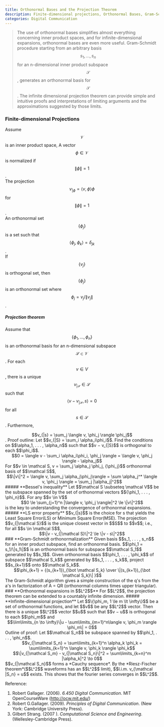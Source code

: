 ```yaml
---
title: Orthonormal Bases and the Projection Theorem
description: Finite-dimensional projections, Orthonormal Bases, Gram-Schmidt orthonormalization, Orthonormal expansions in L2
categories: Digital Communication
---
```


> The use of orthonormal bases simplifies almost everything concerning inner product spaces, and for infinite-dimensional expansions, orthonormal bases are even more useful. Gram-Schmidt procedure starting from an arbitrary basis $${s_1, . . . , s_n}$$ for an n-dimensional inner product subspace $$\mathcal S$$, generates an orthonormal basis for $$\mathcal S$$. The infinite dimensional projection theorem can provide simple and intuitive proofs and interpretations of limiting arguments and the approximations suggested by those limits.
  
### **Finite-dimensional Projections**  
Assume $$\mathcal V$$ is an inner product space, A vector $$\phi \in \mathcal V$$ is normalized if $$\|\phi\| = 1$$.   
The projection $$v_{|\phi} = \langle v, \phi \rangle \phi$$ for $$\|\phi\| = 1$$.   
An orthonormal set $$\{\phi_j\}$$ is a set such that $$\langle \phi_j, \phi_k \rangle = \delta_{jk}$$.   
If $$\{v_j\}$$ is orthogonal set, then $$\{\phi_j\}$$ is an orthonormal set where $$\phi_j = v_j/\|v_j\|$$.  
##### **Projection theorem**  
Assume that $$\{\phi_1, . . . , \phi_n\}$$ is an orthonormal basis for an n-dimensional subspace $$\mathcal S \subset \mathcal V$$. For each $$v \in V$$, there is a unique $$v_{| \mathcal S} \in \mathcal S$$ such that $$\langle v - v_{| \mathcal S}, s \rangle = 0$$ for all $$s \in \mathcal S$$. Furthermore, 
<center>$$v_{|s} = \sum_j \langle v, \phi_j \rangle \phi_j$$</center>.   
Proof outline:  Let $$v_{|S} = \sum_i \alpha_i\phi_i$$. Find the conditions on $$\alpha_1, . . . , \alpha_n$$ such that $$v − v_{|S}$$ is orthogonal to each $$\phi_i$$.  
<center>$$0 = \langle v - \sum_i \alpha_i\phi_i, \phi_j \rangle = \langle v, \phi_j \rangle - \alpha_j$$</center>
For $$v \in \mathcal S, v = \sum_j \alpha_j \phi_j, {\phi_j}$$ orthonormal basis of $$\mathcal S$$,  
<center>$$\|v\|^2 = \langle v, \sum_j \alpha_j\phi_j\rangle = \sum \alpha_j^* \langle v, \phi_j \rangle = \sum_j |\alpha_j|^2$$</center>
##### **Bessel's inequality**  
Let $$\mathcal S \subseteq \mathcal V$$ be the subspace spanned by the set of orthonormal vectors $${\phi_1, . . . , \phi_n}$$. For any $$v \in V$$
<center>$$0 \le \sum_{j=1}^n |\langle v, \phi_j \rangle|^2 \le \|v\|^2$$</center>
is the key to understanding the convergence of orthonormal expansions.
##### **LS error property**  
$$v_{|s}$$ is the choice for s that yields the Least Square Error(LS) or Minimum Square Error(MSE).   
The projection $$v_{|\mathcal S}$$ is the unique closest vector in $$S$$ to $$v$$; i.e., for all $$s \in \mathcal S$$,  
<center>$$\|v - v_{|\mathcal S}\|^2 \le \|v - s\|^2$$</center>
### **Gram-Schmidt orthonormalization**  
Given basis $$s_1, . . . , s_n$$ for an inner product subspace, find an orthonormal basis.  
$$\phi_1 = s_1/\|s_1\|$$ is an orthonormal basis for subspace $$\mathcal S_1$$ generated by $$s_1$$.  
Given orthonormal basis $$\phi_1, . . . , \phi_k$$ of subspace $$\mathcal S_k$$ generated by $$s_1, . . . , s_k$$, project $$s_{k+1}$$ onto $$\mathcal S_k$$.   
<center>$$\phi_{k+1} = {(s_{k+1})_{\bot \mathcal S_k} \over \|(s_{k+1})_{\bot \mathcal S_k}\| }$$</center>
The Gram-Schmidt algorithm gives a simple construction of the q's from the a's in factorization of A = QR (orthonormal columns times upper triangular).  
### **Orthonormal expansions in $$L^2$$**  
For $$L^2$$, the projection theorem can be extended to a countably infinite dimension.
##### **Infinite-dimensional projection**  
Let $$\{\phi_m, 1 \le m \lt \infty\}$$ be a set of orthonormal functions, and let $$v$$ be any $$L^2$$ vector. Then there is a unique $$L^2$$ vector $$u$$ such that $$v − u$$ is orthogonal to each $$\phi_m$$ and
<center>$$\lim\limits_{n \to \infty}\|u - \sum\limits_{m=1}^n\langle v, \phi_m \rangle \phi_m\| = 0$$</center>
Outline of proof: Let $$\mathcal S_n$$ be subspace spanned by $$\phi_1, . . . , \phi_n$$.  
<center>$$v_{|\mathcal S_n} = \sum\limits_{k=1}^n \alpha_k \phi_k = \sum\limits_{k=1}^n \langle v, \phi_k \rangle \phi_k$$</center>
<center>$$\|v_{|\mathcal S_m} - v_{|\mathcal S_n}\|^2 = \sum\limits_{k=n}^m |\alpha_k|^2 \to 0$$</center> 
$$v_{|\mathcal S_n}$$ forms a *Cauchy sequence*. By the *Riesz-Fischer theorem*($$L^2$$ waveforms has an $$L^2$$ limit), $$l.i.m. v_{\mathcal |S_n} = u$$ exists.   
This shows that the fourier series converges in $$L^2$$.

Reference:  
1. Robert Gallager. (2006). *6.450 Digital Communication*. MIT OpenCourseWare (http://ocw.mit.edu/)
2. Robert G.Gallager. (2009). *Principles of Digital Communication*. (New York: Cambridge University Press).  
3. Gilbert Strang. (2007 ). *Computational Science and Engineering*. (Wellesley-Cambridge Press).
